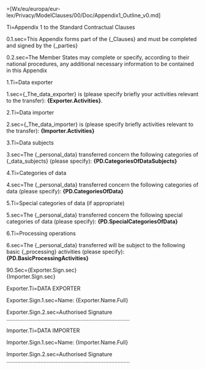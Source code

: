 =[Wx/eu/europa/eur-lex/Privacy/ModelClauses/00/Doc/Appendix1_Outline_v0.md]

Ti=Appendix 1 to the Standard Contractual Clauses

0.1.sec=This Appendix forms part of the {_Clauses} and must be completed and signed by the {_parties}

0.2.sec=The Member States may complete or specify, according to their national procedures, any additional necessary information to be contained in this Appendix

1.Ti=Data exporter

1.sec={_The_data_exporter} is (please specify briefly your activities relevant to the transfer): <b>{Exporter.Activities}</b>.

2.Ti=Data importer

2.sec={_The_data_importer} is (please specify briefly activities relevant to the transfer): <b>{Importer.Activities}</b>

3.Ti=Data subjects

3.sec=The {_personal_data} transferred concern the following categories of {_data_subjects} (please specify):  <b>{PD.CategoriesOfDataSubjects}</b>

4.Ti=Categories of data

4.sec=The {_personal_data} transferred concern the following categories of data (please specify): <b>{PD.CategoriesOfData}</b>

5.Ti=Special categories of data (if appropriate)

5.sec=The {_personal_data} transferred concern the following special categories of data (please specify):  <b>{PD.SpecialCategoriesOfData}</b>

6.Ti=Processing operations

6.sec=The {_personal_data} transferred will be subject to the following basic {_processing} activities (please specify): <b>{PD.BasicProcessingActivities}</b>

90.Sec={Exporter.Sign.sec}<br>{Importer.Sign.sec}

Exporter.Ti=DATA EXPORTER

Exporter.Sign.1.sec=Name: {Exporter.Name.Full}

Exporter.Sign.2.sec=Authorised Signature ................................................................................

Importer.Ti=DATA IMPORTER

Importer.Sign.1.sec=Name: {Importer.Name.Full}

Importer.Sign.2.sec=Authorised Signature ................................................................................
